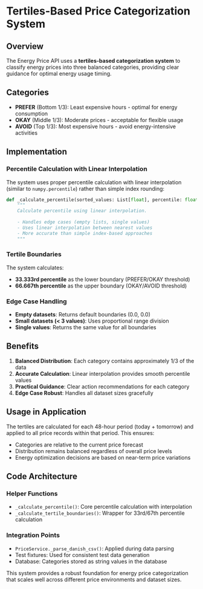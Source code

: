 # Tertiles-Based Price Categorization System

## Overview

The Energy Price API uses a **tertiles-based categorization system** to classify energy prices into three balanced categories, providing clear guidance for optimal energy usage timing.

## Categories

- **PREFER** (Bottom 1/3): Least expensive hours - optimal for energy consumption
- **OKAY** (Middle 1/3): Moderate prices - acceptable for flexible usage
- **AVOID** (Top 1/3): Most expensive hours - avoid energy-intensive activities

## Implementation

### Percentile Calculation with Linear Interpolation

The system uses proper percentile calculation with linear interpolation (similar to `numpy.percentile`) rather than simple index rounding:

```python
def _calculate_percentile(sorted_values: List[float], percentile: float) -> float:
    """
    Calculate percentile using linear interpolation.
    
    - Handles edge cases (empty lists, single values)
    - Uses linear interpolation between nearest values
    - More accurate than simple index-based approaches
    """
```

### Tertile Boundaries

The system calculates:
- **33.333rd percentile** as the lower boundary (PREFER/OKAY threshold)
- **66.667th percentile** as the upper boundary (OKAY/AVOID threshold)

### Edge Case Handling

- **Empty datasets**: Returns default boundaries (0.0, 0.0)
- **Small datasets (< 3 values)**: Uses proportional range division
- **Single values**: Returns the same value for all boundaries

## Benefits

1. **Balanced Distribution**: Each category contains approximately 1/3 of the data
2. **Accurate Calculation**: Linear interpolation provides smooth percentile values
3. **Practical Guidance**: Clear action recommendations for each category
4. **Edge Case Robust**: Handles all dataset sizes gracefully

## Usage in Application

The tertiles are calculated for each 48-hour period (today + tomorrow) and applied to all price records within that period. This ensures:

- Categories are relative to the current price forecast
- Distribution remains balanced regardless of overall price levels
- Energy optimization decisions are based on near-term price variations

## Code Architecture

### Helper Functions
- `_calculate_percentile()`: Core percentile calculation with interpolation
- `_calculate_tertile_boundaries()`: Wrapper for 33rd/67th percentile calculation

### Integration Points
- `PriceService._parse_danish_csv()`: Applied during data parsing
- Test fixtures: Used for consistent test data generation
- Database: Categories stored as string values in the database

This system provides a robust foundation for energy price categorization that scales well across different price environments and dataset sizes.
